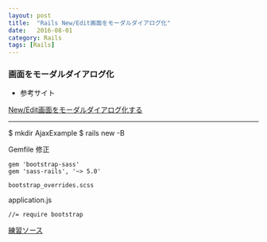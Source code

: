 ```yaml
---
layout: post
title:  "Rails New/Edit画面をモーダルダイアログ化"
date:   2016-08-01
category: Rails
tags: [Rails]
---
```


### 画面をモーダルダイアログ化    
- 参考サイト    

[New/Edit画面をモーダルダイアログ化する][1]   

[1]: http://qiita.com/tabbyz/items/1ae01be713e5c35adcd5

---

$ mkdir AjaxExample
$ rails new -B 

Gemfile 修正

~~~
gem 'bootstrap-sass'
gem 'sass-rails', '~> 5.0'
~~~    

~~~
bootstrap_overrides.scss
~~~

application.js   

~~~
//= require bootstrap
~~~

[練習ソース][2]   

[2]: https://github.com/meihaoGit/AjaxExample/blob/master/Gemfile